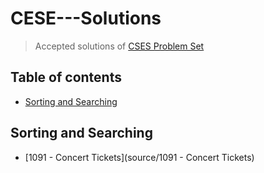 # CESE---Solutions
> Accepted solutions of [CSES Problem Set](https://cses.fi/problemset/list/)

## Table of contents
- [Sorting and Searching](#Sorting-and-Searching)

## Sorting and Searching
- [1091 - Concert Tickets](source/1091 - Concert Tickets)

